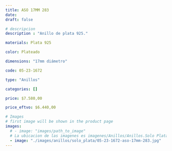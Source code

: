 ```yaml
---
title: ASO 17MM 283
date: 
draft: false

# descripcion
description : "Anillo de plata 925."

materials: Plata 925

color: Plateado

dimensions: "17mm diámetro"

code: 05-23-1672

type: "Anillos"

categories: []

price: $7.580,00

price_eftvo: $6.440,00

# Images
# first image will be shown in the product page
images:
  # - image: "images/path_to_image"
  # La ubicacion de las imagenes es imagenes/Anillos/Anillos.Solo Plata/05-23-1672-aso-17mm-283
  - image: "./images/anillos/solo_plata/05-23-1672-aso-17mm-283.jpg"
---
```

